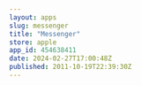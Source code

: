 ```yaml
---
layout: apps
slug: messenger
title: "Messenger"
store: apple
app_id: 454638411
date: 2024-02-27T17:00:48Z
published: 2011-10-19T22:39:30Z
---
```

